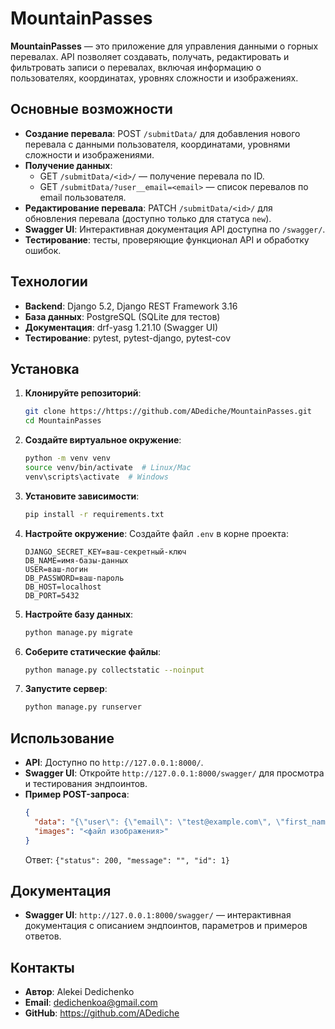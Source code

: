 # MountainPasses

**MountainPasses** — это приложение для управления данными о горных перевалах. API позволяет создавать, получать, редактировать и фильтровать записи о перевалах, включая информацию о пользователях, координатах, уровнях сложности и изображениях. 

## Основные возможности

- **Создание перевала**: POST `/submitData/` для добавления нового перевала с данными пользователя, координатами, уровнями сложности и изображениями.
- **Получение данных**:
  - GET `/submitData/<id>/` — получение перевала по ID.
  - GET `/submitData/?user__email=<email>` — список перевалов по email пользователя.
- **Редактирование перевала**: PATCH `/submitData/<id>/` для обновления перевала (доступно только для статуса `new`).
- **Swagger UI**: Интерактивная документация API доступна по `/swagger/`.
- **Тестирование**: тесты, проверяющие функционал API и обработку ошибок.

## Технологии

- **Backend**: Django 5.2, Django REST Framework 3.16
- **База данных**: PostgreSQL (SQLite для тестов)
- **Документация**: drf-yasg 1.21.10 (Swagger UI)
- **Тестирование**: pytest, pytest-django, pytest-cov

## Установка

1. **Клонируйте репозиторий**:
   ```bash
   git clone https://https://github.com/ADediche/MountainPasses.git
   cd MountainPasses
   ```

2. **Создайте виртуальное окружение**:
   ```bash
   python -m venv venv
   source venv/bin/activate  # Linux/Mac
   venv\scripts\activate  # Windows
   ```

3. **Установите зависимости**:
   ```bash
   pip install -r requirements.txt
   ```

4. **Настройте окружение**:
   Создайте файл `.env` в корне проекта:
   ```
   DJANGO_SECRET_KEY=ваш-секретный-ключ
   DB_NAME=имя-базы-данных
   USER=ваш-логин
   DB_PASSWORD=ваш-пароль
   DB_HOST=localhost
   DB_PORT=5432
   ```

5. **Настройте базу данных**:
   ```bash
   python manage.py migrate
   ```

6. **Соберите статические файлы**:
   ```bash
   python manage.py collectstatic --noinput
   ```

7. **Запустите сервер**:
   ```bash
   python manage.py runserver
   ```

## Использование

- **API**: Доступно по `http://127.0.0.1:8000/`.
- **Swagger UI**: Откройте `http://127.0.0.1:8000/swagger/` для просмотра и тестирования эндпоинтов.
- **Пример POST-запроса**:
  ```json
  {
    "data": "{\"user\": {\"email\": \"test@example.com\", \"first_name\": \"John\", \"last_name\": \"Doe\", \"phone\": \"+1234567890\"}, \"area\": {\"title\": \"Test Area\"}, \"pereval\": {\"title\": \"Test Pereval\", \"coords\": {\"latitude\": 45.0, \"longitude\": 7.0, \"height\": 1200}, \"level\": {\"winter\": \"1А\", \"summer\": \"\", \"autumn\": \"\", \"spring\": \"\"}, \"images\": [{\"title\": \"Image 1\"}]}}",
    "images": "<файл изображения>"
  }
  ```
  Ответ: `{"status": 200, "message": "", "id": 1}`

## Документация

- **Swagger UI**: `http://127.0.0.1:8000/swagger/` — интерактивная документация с описанием эндпоинтов, параметров и примеров ответов.

## Контакты

- **Автор**: Alekei Dedichenko
- **Email**: dedichenkoa@gmail.com
- **GitHub**: https://github.com/ADediche